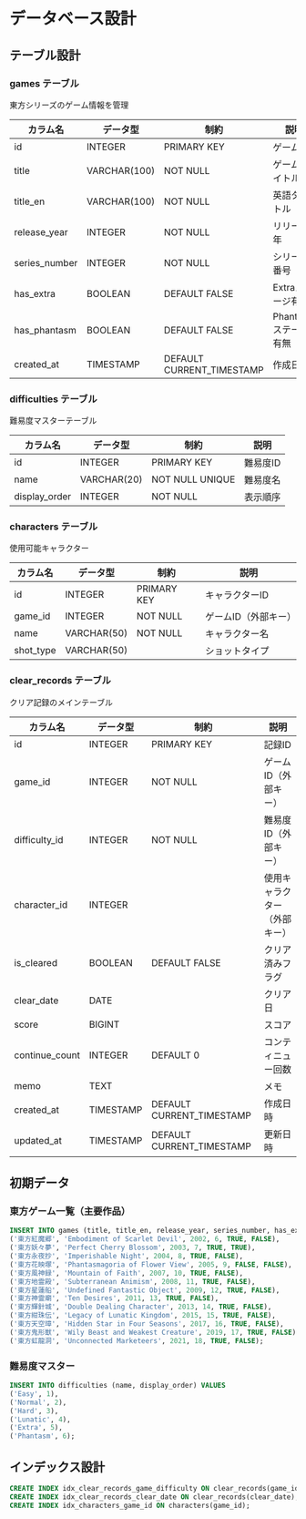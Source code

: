 # データベース設計

## テーブル設計

### games テーブル
東方シリーズのゲーム情報を管理

| カラム名 | データ型 | 制約 | 説明 |
|---------|---------|------|------|
| id | INTEGER | PRIMARY KEY | ゲームID |
| title | VARCHAR(100) | NOT NULL | ゲームタイトル |
| title_en | VARCHAR(100) | NOT NULL | 英語タイトル |
| release_year | INTEGER | NOT NULL | リリース年 |
| series_number | INTEGER | NOT NULL | シリーズ番号 |
| has_extra | BOOLEAN | DEFAULT FALSE | Extraステージ有無 |
| has_phantasm | BOOLEAN | DEFAULT FALSE | Phantasmステージ有無 |
| created_at | TIMESTAMP | DEFAULT CURRENT_TIMESTAMP | 作成日時 |

### difficulties テーブル
難易度マスターテーブル

| カラム名 | データ型 | 制約 | 説明 |
|---------|---------|------|------|
| id | INTEGER | PRIMARY KEY | 難易度ID |
| name | VARCHAR(20) | NOT NULL UNIQUE | 難易度名 |
| display_order | INTEGER | NOT NULL | 表示順序 |

### characters テーブル
使用可能キャラクター

| カラム名 | データ型 | 制約 | 説明 |
|---------|---------|------|------|
| id | INTEGER | PRIMARY KEY | キャラクターID |
| game_id | INTEGER | NOT NULL | ゲームID（外部キー） |
| name | VARCHAR(50) | NOT NULL | キャラクター名 |
| shot_type | VARCHAR(50) | | ショットタイプ |

### clear_records テーブル
クリア記録のメインテーブル

| カラム名 | データ型 | 制約 | 説明 |
|---------|---------|------|------|
| id | INTEGER | PRIMARY KEY | 記録ID |
| game_id | INTEGER | NOT NULL | ゲームID（外部キー） |
| difficulty_id | INTEGER | NOT NULL | 難易度ID（外部キー） |
| character_id | INTEGER | | 使用キャラクター（外部キー） |
| is_cleared | BOOLEAN | DEFAULT FALSE | クリア済みフラグ |
| clear_date | DATE | | クリア日 |
| score | BIGINT | | スコア |
| continue_count | INTEGER | DEFAULT 0 | コンティニュー回数 |
| memo | TEXT | | メモ |
| created_at | TIMESTAMP | DEFAULT CURRENT_TIMESTAMP | 作成日時 |
| updated_at | TIMESTAMP | DEFAULT CURRENT_TIMESTAMP | 更新日時 |

## 初期データ

### 東方ゲーム一覧（主要作品）
```sql
INSERT INTO games (title, title_en, release_year, series_number, has_extra, has_phantasm) VALUES
('東方紅魔郷', 'Embodiment of Scarlet Devil', 2002, 6, TRUE, FALSE),
('東方妖々夢', 'Perfect Cherry Blossom', 2003, 7, TRUE, TRUE),
('東方永夜抄', 'Imperishable Night', 2004, 8, TRUE, FALSE),
('東方花映塚', 'Phantasmagoria of Flower View', 2005, 9, FALSE, FALSE),
('東方風神録', 'Mountain of Faith', 2007, 10, TRUE, FALSE),
('東方地霊殿', 'Subterranean Animism', 2008, 11, TRUE, FALSE),
('東方星蓮船', 'Undefined Fantastic Object', 2009, 12, TRUE, FALSE),
('東方神霊廟', 'Ten Desires', 2011, 13, TRUE, FALSE),
('東方輝針城', 'Double Dealing Character', 2013, 14, TRUE, FALSE),
('東方紺珠伝', 'Legacy of Lunatic Kingdom', 2015, 15, TRUE, FALSE),
('東方天空璋', 'Hidden Star in Four Seasons', 2017, 16, TRUE, FALSE),
('東方鬼形獣', 'Wily Beast and Weakest Creature', 2019, 17, TRUE, FALSE),
('東方虹龍洞', 'Unconnected Marketeers', 2021, 18, TRUE, FALSE);
```

### 難易度マスター
```sql
INSERT INTO difficulties (name, display_order) VALUES
('Easy', 1),
('Normal', 2),
('Hard', 3),
('Lunatic', 4),
('Extra', 5),
('Phantasm', 6);
```

## インデックス設計
```sql
CREATE INDEX idx_clear_records_game_difficulty ON clear_records(game_id, difficulty_id);
CREATE INDEX idx_clear_records_clear_date ON clear_records(clear_date);
CREATE INDEX idx_characters_game_id ON characters(game_id);
```